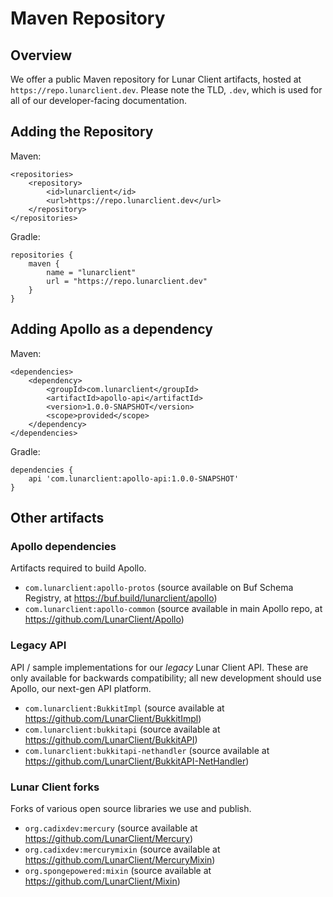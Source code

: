 # Maven Repository

## Overview
We offer a public Maven repository for Lunar Client artifacts, hosted at `https://repo.lunarclient.dev`. Please note the TLD, `.dev`, which is used for all of our developer-facing documentation.

## Adding the Repository

Maven:
```Maven POM
<repositories>
    <repository>
        <id>lunarclient</id>
        <url>https://repo.lunarclient.dev</url>
    </repository>
</repositories>
```

Gradle:
```Gradle
repositories {
    maven {
        name = "lunarclient"
        url = "https://repo.lunarclient.dev"
    }
}
```

## Adding Apollo as a dependency

Maven:
```Maven POM
<dependencies>
    <dependency>
        <groupId>com.lunarclient</groupId>
        <artifactId>apollo-api</artifactId>
        <version>1.0.0-SNAPSHOT</version>
        <scope>provided</scope>
    </dependency>
</dependencies>
```

Gradle:
```Gradle
dependencies {
    api 'com.lunarclient:apollo-api:1.0.0-SNAPSHOT'
}
```

## Other artifacts

### Apollo dependencies
Artifacts required to build Apollo.

* `com.lunarclient:apollo-protos` (source available on Buf Schema Registry, at https://buf.build/lunarclient/apollo)
* `com.lunarclient:apollo-common` (source available in main Apollo repo, at https://github.com/LunarClient/Apollo)

### Legacy API
API / sample implementations for our *legacy* Lunar Client API. These are only available for backwards compatibility; all new development should use Apollo, our next-gen API platform.

* `com.lunarclient:BukkitImpl` (source available at https://github.com/LunarClient/BukkitImpl)
* `com.lunarclient:bukkitapi` (source available at https://github.com/LunarClient/BukkitAPI)
* `com.lunarclient:bukkitapi-nethandler` (source available at https://github.com/LunarClient/BukkitAPI-NetHandler)

### Lunar Client forks
Forks of various open source libraries we use and publish.

* `org.cadixdev:mercury` (source available at https://github.com/LunarClient/Mercury)
* `org.cadixdev:mercurymixin` (source available at https://github.com/LunarClient/MercuryMixin)
* `org.spongepowered:mixin` (source available at https://github.com/LunarClient/Mixin)
